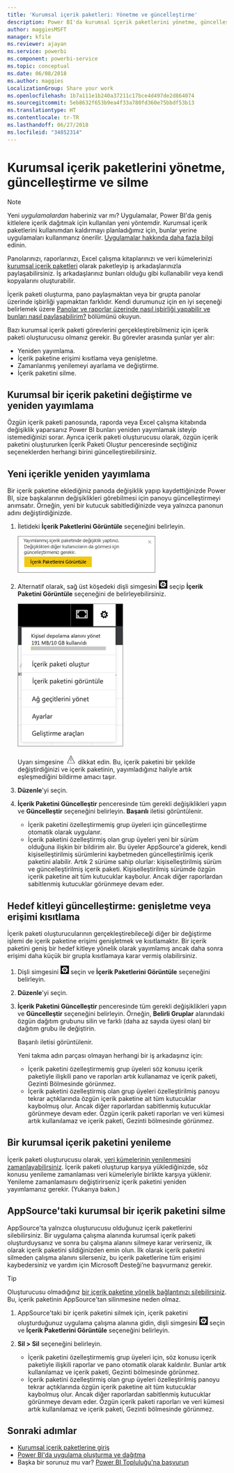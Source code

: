 ```yaml
---
title: 'Kurumsal içerik paketleri: Yönetme ve güncelleştirme'
description: Power BI'da kurumsal içerik paketlerini yönetme, güncelleştirme ve silme hakkında bilgi edinin.
author: maggiesMSFT
manager: kfile
ms.reviewer: ajayan
ms.service: powerbi
ms.component: powerbi-service
ms.topic: conceptual
ms.date: 06/08/2018
ms.author: maggies
LocalizationGroup: Share your work
ms.openlocfilehash: 1b7a111e1b240a37211c17bce4d497de2d864074
ms.sourcegitcommit: 5eb8632f653b9ea4f33a780fd360e75bbdf53b13
ms.translationtype: HT
ms.contentlocale: tr-TR
ms.lasthandoff: 06/27/2018
ms.locfileid: "34852314"
---
```

# <a name="manage-update-and-delete-organizational-content-packs"></a>Kurumsal içerik paketlerini yönetme, güncelleştirme ve silme
> [!NOTE]
> Yeni *uygulamalardan* haberiniz var mı? Uygulamalar, Power BI'da geniş kitlelere içerik dağıtmak için kullanılan yeni yöntemdir. Kurumsal içerik paketlerini kullanımdan kaldırmayı planladığımız için, bunlar yerine uygulamaları kullanmanız önerilir. [Uygulamalar hakkında daha fazla bilgi](service-install-use-apps.md) edinin.
> 
> 

Panolarınızı, raporlarınızı, Excel çalışma kitaplarınızı ve veri kümelerinizi [kurumsal içerik paketleri](service-organizational-content-pack-introduction.md) olarak paketleyip iş arkadaşlarınızla paylaşabilirsiniz. İş arkadaşlarınız bunları olduğu gibi kullanabilir veya kendi kopyalarını oluşturabilir.

İçerik paketi oluşturma, pano paylaşmaktan veya bir grupta panolar üzerinde işbirliği yapmaktan farklıdır. Kendi durumunuz için en iyi seçeneği belirlemek üzere [Panolar ve raporlar üzerinde nasıl işbirliği yapabilir ve bunları nasıl paylaşabilirim?](service-how-to-collaborate-distribute-dashboards-reports.md) bölümünü okuyun.

Bazı kurumsal içerik paketi görevlerini gerçekleştirebilmeniz için içerik paketi oluşturucusu olmanız gerekir. Bu görevler arasında şunlar yer alır:

* Yeniden yayımlama.
* İçerik paketine erişimi kısıtlama veya genişletme.
* Zamanlanmış yenilemeyi ayarlama ve değiştirme.
* İçerik paketini silme.

## <a name="modify-and-re-publish-an-organizational-content-pack"></a>Kurumsal bir içerik paketini değiştirme ve yeniden yayımlama
Özgün içerik paketi panosunda, raporda veya Excel çalışma kitabında değişiklik yaparsanız Power BI bunları yeniden yayımlamak isteyip istemediğinizi sorar. Ayrıca içerik paketi oluşturucusu olarak, özgün içerik paketini oluştururken İçerik Paketi Oluştur penceresinde seçtiğiniz seçeneklerden herhangi birini güncelleştirebilirsiniz. 

## <a name="republish-with-new-content"></a>Yeni içerikle yeniden yayımlama
Bir içerik paketine eklediğiniz panoda değişiklik yapıp kaydettiğinizde Power BI, size başkalarının değişiklikleri görebilmesi için panoyu güncelleştirmeyi anımsatır. Örneğin, yeni bir kutucuk sabitlediğinizde veya yalnızca panonun adını değiştirdiğinizde.

1. İletideki **İçerik Paketlerini Görüntüle** seçeneğini belirleyin.
   
   ![](media/service-organizational-content-pack-manage-update-delete/pbi_contpkchangesmessage.png)
2. Alternatif olarak, sağ üst köşedeki dişli simgesini ![](media/service-organizational-content-pack-manage-update-delete/cog.png) seçip **İçerik Paketini Görüntüle** seçeneğini de belirleyebilirsiniz.
   
   ![](media/service-organizational-content-pack-manage-update-delete/pbi_contpkview.png)
   
   Uyarı simgesine ![](media/service-organizational-content-pack-manage-update-delete/pbi_contpkwarningicon.png) dikkat edin.  Bu, içerik paketini bir şekilde değiştirdiğinizi ve içerik paketinin, yayımladığınız haliyle artık eşleşmediğini bildirme amacı taşır.
3. **Düzenle**'yi seçin.  
4. **İçerik Paketini Güncelleştir** penceresinde tüm gerekli değişiklikleri yapın ve **Güncelleştir** seçeneğini belirleyin. **Başarılı** iletisi görüntülenir.
   
   * İçerik paketini özelleştirmemiş grup üyeleri için güncelleştirme otomatik olarak uygulanır.
   * İçerik paketini özelleştirmiş olan grup üyeleri yeni bir sürüm olduğuna ilişkin bir bildirim alır.  Bu üyeler AppSource'a giderek, kendi kişiselleştirilmiş sürümlerini kaybetmeden güncelleştirilmiş içerik paketini alabilir.  Artık 2 sürüme sahip olurlar: kişiselleştirilmiş sürüm ve güncelleştirilmiş içerik paketi.  Kişiselleştirilmiş sürümde özgün içerik paketine ait tüm kutucuklar kaybolur.  Ancak diğer raporlardan sabitlenmiş kutucuklar görünmeye devam eder.    

## <a name="update-the-audience-expand-or-restrict-access"></a>Hedef kitleyi güncelleştirme: genişletme veya erişimi kısıtlama
İçerik paketi oluşturucularının gerçekleştirebileceği diğer bir değiştirme işlemi de içerik paketine erişimi genişletmek ve kısıtlamaktır.  Bir içerik paketini geniş bir hedef kitleye yönelik olarak yayımlamış ancak daha sonra erişimi daha küçük bir grupla kısıtlamaya karar vermiş olabilirsiniz.  

1. Dişli simgesini ![](media/service-organizational-content-pack-manage-update-delete/cog.png) seçin ve **İçerik Paketlerini Görüntüle** seçeneğini belirleyin.
2. **Düzenle**'yi seçin. 
3. **İçerik Paketini Güncelleştir** penceresinde tüm gerekli değişiklikleri yapın ve **Güncelleştir** seçeneğini belirleyin. Örneğin, **Belirli Gruplar** alanındaki özgün dağıtım grubunu silin ve farklı (daha az sayıda üyesi olan) bir dağıtım grubu ile değiştirin.
   
   Başarılı iletisi görüntülenir.
   
   Yeni takma adın parçası olmayan herhangi bir iş arkadaşınız için:
   
   * İçerik paketini özelleştirmemiş grup üyeleri söz konusu içerik paketiyle ilişkili pano ve raporları artık kullanamaz ve içerik paketi, Gezinti Bölmesinde görünmez.
   * İçerik paketini özelleştirmiş olan grup üyeleri özelleştirilmiş panoyu tekrar açtıklarında özgün içerik paketine ait tüm kutucuklar kaybolmuş olur.  Ancak diğer raporlardan sabitlenmiş kutucuklar görünmeye devam eder. Özgün içerik paketi raporları ve veri kümesi artık kullanılamaz ve içerik paketi, Gezinti bölmesinde görünmez.   

## <a name="refresh-an-organizational-content-pack"></a>Bir kurumsal içerik paketini yenileme
İçerik paketi oluşturucusu olarak, [veri kümelerinin yenilenmesini zamanlayabilirsiniz](refresh-data.md).  İçerik paketi oluşturup karşıya yüklediğinizde, söz konusu yenileme zamanlaması veri kümeleriyle birlikte karşıya yüklenir. Yenileme zamanlamasını değiştirirseniz içerik paketini yeniden yayımlamanız gerekir. (Yukarıya bakın.)

## <a name="delete-an-organizational-content-pack-from-appsource"></a>AppSource'taki kurumsal bir içerik paketini silme
AppSource'ta yalnızca oluşturucusu olduğunuz içerik paketlerini silebilirsiniz. Bir uygulama çalışma alanında kurumsal içerik paketi oluşturduysanız ve sonra bu çalışma alanını silmeye karar verirseniz, ilk olarak içerik paketini sildiğinizden emin olun. İlk olarak içerik paketini silmeden çalışma alanını silerseniz, bu içerik paketlerine tüm erişimi kaybedersiniz ve yardım için Microsoft Desteği’ne başvurmanız gerekir. 

> [!TIP]
> Oluşturucusu olmadığınız [bir içerik paketine yönelik bağlantınızı silebilirsiniz](service-organizational-content-pack-disconnect.md). Bu, içerik paketinin AppSource'tan silinmesine neden olmaz.
> 
> 

1. AppSource'taki bir içerik paketini silmek için, içerik paketini oluşturduğunuz uygulama çalışma alanına gidin, dişli simgesini ![](media/service-organizational-content-pack-manage-update-delete/cog.png) seçin ve **İçerik Paketlerini Görüntüle** seçeneğini belirleyin.
2. **Sil \> Sil** seçeneğini belirleyin. 
   
   * İçerik paketini özelleştirmemiş grup üyeleri için, söz konusu içerik paketiyle ilişkili raporlar ve pano otomatik olarak kaldırılır. Bunlar artık kullanılamaz ve içerik paketi, Gezinti bölmesinde görünmez.
   * İçerik paketini özelleştirmiş olan grup üyeleri özelleştirilmiş panoyu tekrar açtıklarında özgün içerik paketine ait tüm kutucuklar kaybolmuş olur.  Ancak diğer raporlardan sabitlenmiş kutucuklar görünmeye devam eder. Özgün içerik paketi raporları ve veri kümesi artık kullanılamaz ve içerik paketi, Gezinti bölmesinde görünmez.   

## <a name="next-steps"></a>Sonraki adımlar
* [Kurumsal içerik paketlerine giriş](service-organizational-content-pack-introduction.md)
* [Power BI'da uygulama oluşturma ve dağıtma](service-create-distribute-apps.md) 
* Başka bir sorunuz mu var? [Power BI Topluluğu'na başvurun](http://community.powerbi.com/)

